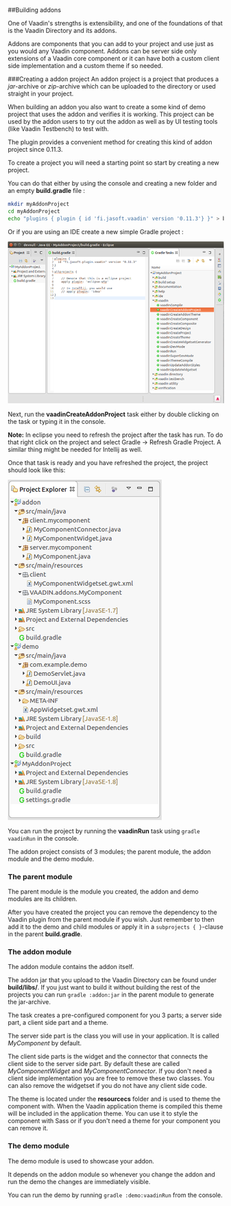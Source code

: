 ##Building addons

One of Vaadin's strengths is extensibility, and one of the foundations of that is the Vaadin Directory and its addons.

Addons are components that you can add to your project and use just as you would any Vaadin component. Addons can be server side only extensions of a Vaadin core component or it can have both a custom client side implementation and a custom theme if so needed.

###Creating a addon project
An addon project is a project that produces a *jar*-archive or *zip*-archive which can be uploaded to the directory or used straight in your project. 

When building an addon you  also want to create a some kind of demo project that uses the addon and verifies it is working. This project can be used by the addon users to try out the addon as well as by UI testing tools (like Vaadin Testbench) to test with.

The plugin provides a convenient method for creating this kind of addon project since 0.11.3.

To create a project you will need a starting point so start by creating a new project. 

You can do that either by using the console and creating a new folder and an empty **build.gradle** file :

```bash
mkdir myAddonProject
cd myAddonProject
echo "plugins { plugin { id 'fi.jasoft.vaadin' version '0.11.3'} }" > build.gradle
```

Or if you are using an IDE create a new simple Gradle project :

![Empty Project](images/intellij-addon-project-empty.png)


Next, run the **vaadinCreateAddonProject** task either by double clicking on the task or typing it in the console. 

**Note:**
In eclipse you need to refresh the project after the task has run. To do that right click on the project and select Gradle -> Refresh Gradle Project. A similar thing  might be needed for Intellij as well.

Once that task is ready and you have refreshed the project, the project should look like this:

![Project ready](images/intellij-addon-project-created.png)

You can run the project by running the **vaadinRun** task using ``gradle vaadinRun`` in the console.

The addon project consists of 3 modules; the parent module, the addon module and the demo module.


### The parent module

The parent module is the module you created, the addon and demo modules are its children.

After you have created the project you can remove the dependency to the Vaadin plugin from the parent module if you wish. Just remember to then add it to the demo and child modules or apply it in a ``subprojects { }``-clause in the parent **build.gradle**.

### The addon module

The addon module contains the addon itself. 

The addon jar that you upload to the Vaadin Directory can be found under **build/libs/**. If you just want to build it without building the rest of the projects you can run ``gradle :addon:jar`` in the parent module to generate the jar-archive.

The task creates a pre-configured component for you 3 parts; a server side part, a client side part and a theme.

The server side part is the class you will use in your application. It is called *MyComponent* by default.

The client side parts is the widget and the connector that connects the client side to the server side part. By default these are called *MyComponentWidget* and *MyComponentConnector*. If you don't need a client side implementation you are free to remove these two classes. You can also remove the widgetset if you do not have any client side code.

The theme is located under the **resourcecs** folder and is used to theme the component with. When the Vaadin application theme is compiled this theme will be included in the application theme. You can use it to style the component with Sass or if you don't need a theme for your component you can remove it.

### The demo module

The demo module is used to showcase your addon. 

It depends on the addon module so whenever you change the addon and run the demo the changes are immediately visible.

You can run the demo by running ``gradle :demo:vaadinRun`` from the console.

 

